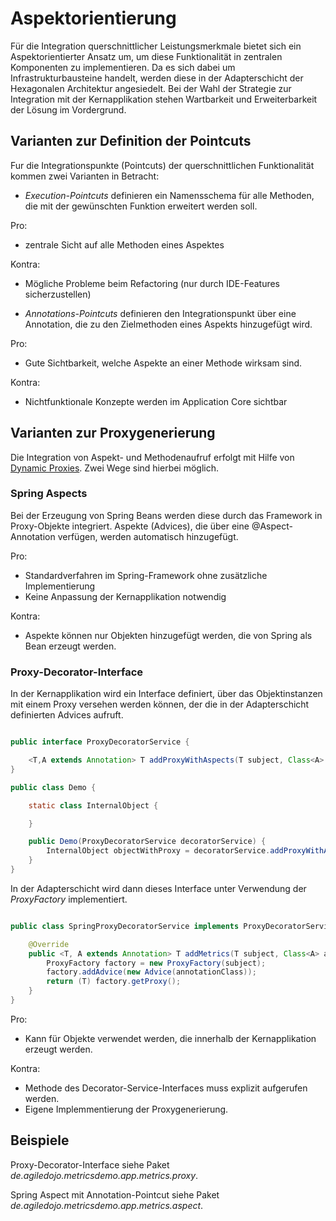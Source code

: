 # Aspektorientierung

Für die Integration querschnittlicher Leistungsmerkmale bietet sich ein Aspektorientierter Ansatz um, um diese Funktionalität in zentralen Komponenten zu implementieren. Da es sich dabei um Infrastrukturbausteine handelt, werden diese in der Adapterschicht der Hexagonalen Architektur angesiedelt. Bei der Wahl der Strategie zur Integration mit der Kernapplikation stehen Wartbarkeit und Erweiterbarkeit der Lösung im Vordergrund.


## Varianten zur Definition der Pointcuts
Fur die Integrationspunkte (Pointcuts) der querschnittlichen Funktionalität kommen zwei Varianten in Betracht:

- *Execution-Pointcuts* definieren ein Namensschema für alle Methoden, die mit der gewünschten Funktion erweitert werden soll.

Pro:
- zentrale Sicht auf alle Methoden eines Aspektes

Kontra:
- Mögliche Probleme beim Refactoring (nur durch IDE-Features sicherzustellen)

- *Annotations-Pointcuts* definieren den Integrationspunkt über eine Annotation, die zu den Zielmethoden eines Aspekts hinzugefügt wird.

Pro:
- Gute Sichtbarkeit, welche Aspekte an einer Methode wirksam sind.

Kontra:
- Nichtfunktionale Konzepte werden im Application Core sichtbar

## Varianten zur Proxygenerierung
Die Integration von Aspekt- und Methodenaufruf erfolgt mit Hilfe von [Dynamic Proxies](https://docs.oracle.com/javase/8/docs/technotes/guides/reflection/proxy.html). Zwei Wege sind hierbei möglich.

### Spring Aspects
Bei der Erzeugung von Spring Beans werden diese durch das Framework in Proxy-Objekte integriert. Aspekte (Advices), die über eine @Aspect-Annotation verfügen, werden automatisch hinzugefügt.

Pro:
- Standardverfahren im Spring-Framework ohne zusätzliche Implementierung
- Keine Anpassung der Kernapplikation notwendig

Kontra:
- Aspekte können nur Objekten hinzugefügt werden, die von Spring als Bean erzeugt werden.

### Proxy-Decorator-Interface
In der Kernapplikation wird ein Interface definiert, über das Objektinstanzen mit einem Proxy versehen werden können, der die in der Adapterschicht definierten Advices aufruft.

```java

public interface ProxyDecoratorService {

    <T,A extends Annotation> T addProxyWithAspects(T subject, Class<A> annotationClass);
}

public class Demo {

    static class InternalObject {

    }

    public Demo(ProxyDecoratorService decoratorService) {
        InternalObject objectWithProxy = decoratorService.addProxyWithAspects(new InternalObject(), MarkingAnnotation.class);
    }
}

```

In der Adapterschicht wird dann dieses Interface unter Verwendung der *ProxyFactory* implementiert.

```java

public class SpringProxyDecoratorService implements ProxyDecoratorService {

    @Override
    public <T, A extends Annotation> T addMetrics(T subject, Class<A> annotationClass) {
        ProxyFactory factory = new ProxyFactory(subject);
        factory.addAdvice(new Advice(annotationClass));
        return (T) factory.getProxy();
    }
}

```

Pro:
- Kann für Objekte verwendet werden, die innerhalb der Kernapplikation erzeugt werden.

Kontra:
- Methode des Decorator-Service-Interfaces muss explizit aufgerufen werden.
- Eigene Implemmentierung der Proxygenerierung.

## Beispiele

Proxy-Decorator-Interface siehe Paket *de.agiledojo.metricsdemo.app.metrics.proxy*.

Spring Aspect mit Annotation-Pointcut siehe Paket *de.agiledojo.metricsdemo.app.metrics.aspect*.
